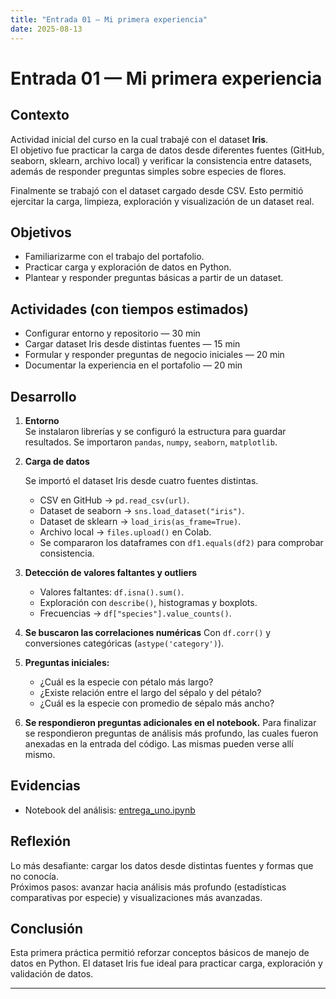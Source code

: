 ```yaml
---
title: "Entrada 01 — Mi primera experiencia"
date: 2025-08-13
---
```


# Entrada 01 — Mi primera experiencia

## Contexto
Actividad inicial del curso en la cual trabajé con el dataset **Iris**.  
El objetivo fue practicar la carga de datos desde diferentes fuentes (GitHub, seaborn, sklearn, archivo local) y verificar la consistencia entre datasets, además de responder preguntas simples sobre especies de flores.

Finalmente se trabajó con el dataset cargado desde CSV. Esto permitió ejercitar la carga, limpieza, exploración y visualización de un dataset real.

## Objetivos
- Familiarizarme con el trabajo del portafolio.
- Practicar carga y exploración de datos en Python.
- Plantear y responder preguntas básicas a partir de un dataset.

## Actividades (con tiempos estimados)
- Configurar entorno y repositorio — 30 min  
- Cargar dataset Iris desde distintas fuentes — 15 min  
- Formular y responder preguntas de negocio iniciales — 20 min  
- Documentar la experiencia en el portafolio — 20 min  


## Desarrollo

1. **Entorno**  
   Se instalaron librerías y se configuró la estructura para guardar resultados. Se importaron `pandas`, `numpy`, `seaborn`, `matplotlib`.  

2. **Carga de datos**  
   
   Se importó el dataset Iris desde cuatro fuentes distintas.   
   - CSV en GitHub → `pd.read_csv(url)`.  
   - Dataset de seaborn → `sns.load_dataset("iris")`.  
   - Dataset de sklearn → `load_iris(as_frame=True)`.  
   - Archivo local → `files.upload()` en Colab.  
   - Se compararon los dataframes con `df1.equals(df2)` para comprobar consistencia.  

3. **Detección de valores faltantes y outliers**  
   
   - Valores faltantes: `df.isna().sum()`.  
   - Exploración con `describe()`, histogramas y boxplots.  
   - Frecuencias → `df["species"].value_counts()`.  
 
4. **Se buscaron las correlaciones numéricas**
   Con `df.corr()` y conversiones categóricas (`astype('category')`). 

5. **Preguntas iniciales:**

   * ¿Cuál es la especie con pétalo más largo?  
   * ¿Existe relación entre el largo del sépalo y del pétalo?  
   * ¿Cuál es la especie con promedio de sépalo más ancho?  

6.  **Se respondieron preguntas adicionales en el notebook.** 
   Para finalizar se respondieron preguntas de análisis más profundo, las cuales fueron anexadas en la entrada del código. Las mismas pueden verse allí mismo.

## Evidencias
- Notebook del análisis: [entrega_uno.ipynb](uno.ipynb)

## Reflexión
Lo más desafiante: cargar los datos desde distintas fuentes y formas que no conocía.  
Próximos pasos: avanzar hacia análisis más profundo (estadísticas comparativas por especie) y visualizaciones más avanzadas.  

## Conclusión
Esta primera práctica permitió reforzar conceptos básicos de manejo de datos en Python. El dataset Iris fue ideal para practicar carga, exploración y validación de datos.  

---------------------

